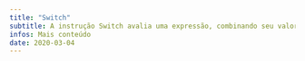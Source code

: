 ```yaml
---
title: "Switch"
subtitle: A instrução Switch avalia uma expressão, combinando seu valor para uma cláusula case e executando as funções associadas a este case.
infos: Mais conteúdo
date: 2020-03-04
---
```

